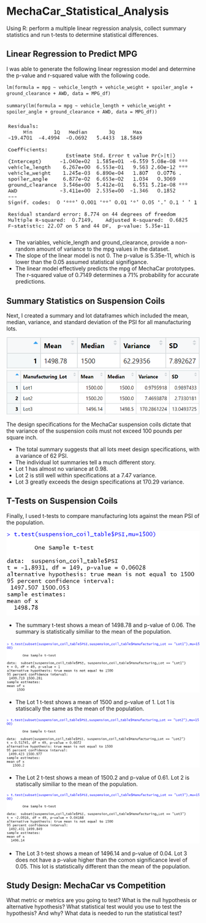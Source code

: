 # MechaCar_Statistical_Analysis
Using R: perform a multiple linear regression analysis, collect summary statistics and run t-tests to determine statistical differences.

## Linear Regression to Predict MPG
I was able to generate the following linear regression model and determine the p-value and r-squared value with the following code.
```
lm(formula = mpg ~ vehicle_length + vehicle_weight + spoiler_angle + ground_clearance + AWD, data = MPG_df)

summary(lm(formula = mpg ~ vehicle_length + vehicle_weight + spoiler_angle + ground_clearance + AWD, data = MPG_df))
```

![Del_1](https://github.com/lindseyasterman/MechaCar_Statistical_Analysis/blob/main/Del_1_screenshot.png)

- The variables, vehicle_length and ground_clearance, provide a non-random amount of variance to the mpg values in the dataset.
- The slope of the linear model is not 0. The p-value is 5.35e-11, which is lower than the 0.05 assumed statistical signifigance. 
- The linear model effectively predicts the mpg of MechaCar prototypes. The r-squared value of 0.7149 determines a 71% probability for accurate predictions.

## Summary Statistics on Suspension Coils
Next, I created a summary and lot dataframes which included the mean, median, variance, and standard deviation of the PSI for all manufacturing lots.

![total_summary](https://github.com/lindseyasterman/MechaCar_Statistical_Analysis/blob/main/total_summary.png)
![lot_summary](https://github.com/lindseyasterman/MechaCar_Statistical_Analysis/blob/main/lot_summary.png)

The design specifications for the MechaCar suspension coils dictate that the variance of the suspension coils must not exceed 100 pounds per square inch. 
- The total summary suggests that all lots meet design specifications, with a variance of 62 PSI.
- The individual lot summaries tell a much different story.  
- Lot 1 has almost no variance at 0.98. 
- Lot 2 is still well within specifications at a 7.47 variance. 
- Lot 3 greatly exceeds the design specifications at 170.29 variance.  

## T-Tests on Suspension Coils
Finally, I used t-tests to compare manufacturing lots against the mean PSI of the population.

![summary_ttest](https://github.com/lindseyasterman/MechaCar_Statistical_Analysis/blob/main/Resources/summary_ttest.png)
- The summary t-test shows a mean of 1498.78 and p-value of 0.06. The summary is statistically similiar to the mean of the population. 

![Lot1_ttest](https://github.com/lindseyasterman/MechaCar_Statistical_Analysis/blob/main/Resources/Lot1_ttest.png)
- The Lot 1 t-test shows a mean of 1500 and p-value of 1. Lot 1 is statiscally the same as the mean of the population.

![Lot2_ttest](https://github.com/lindseyasterman/MechaCar_Statistical_Analysis/blob/main/Resources/Lot2_ttest.png)
- The Lot 2 t-test shows a mean of 1500.2 and p-value of 0.61. Lot 2 is statiscally similiar to the mean of the population.

![Lot3_ttest](https://github.com/lindseyasterman/MechaCar_Statistical_Analysis/blob/main/Resources/Lot3_ttest.png)
- The Lot 3 t-test shows a mean of 1496.14 and p-value of 0.04.  Lot 3 does not have a p-value higher than the comon significance level of 0.05.  This lot is statistically different than the mean of the population.

## Study Design: MechaCar vs Competition
What metric or metrics are you going to test?
What is the null hypothesis or alternative hypothesis?
What statistical test would you use to test the hypothesis? And why?
What data is needed to run the statistical test?
